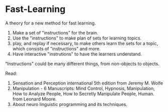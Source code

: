 # Fast-Learning
A theory for a new method for fast learning.

1. Make a set of "instructions" for the brain.
2. Use the "instructions" to make plan of sets for learning topics.
3. play, and replay if necessary, to make others learn the sets for a topic, which consists of "instructions" and more.
4. Have interactive "instrutions" to have the learners understand.

"Instructions" could be many different things, from non-objects to objects.

Read:
1. Sensation and Perception international 5th edition from Jeremy M. Wolfe
2. Manipulation - 6 Manuscripts: Mind Control, Hypnosis, Manipulation, How to Analyze People, How to Secretly Manipulate People, Human. from Leonard Moore.
3. About neuro linguistic programming and its techniques.
